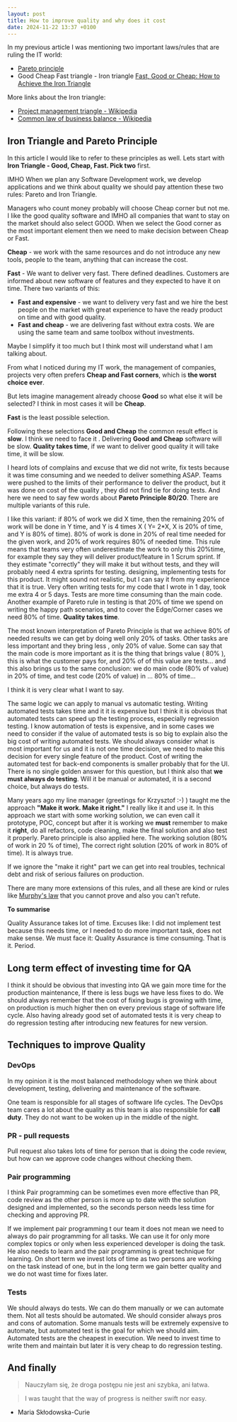 ```yaml
---
layout: post
title: How to improve quality and why does it cost
date: 2024-11-22 13:37 +0100
---
```


In my previous article I was mentioning two important laws/rules that are ruling the IT world:
* [Pareto principle](https://en.wikipedia.org/wiki/Pareto_principle)
* Good Cheap Fast triangle - Iron triangle [Fast, Good or Cheap: How to Achieve the Iron Triangle](https://www.business.com/articles/fast-good-cheap-pick-three/)

More links about the Iron triangle:
* [Project management triangle - Wikipedia](https://en.wikipedia.org/wiki/Project_management_triangle)
* [Common law of business balance - Wikipedia](https://en.wikipedia.org/wiki/Common_law_of_business_balance)

## Iron Triangle and Pareto Principle 

In this article I would like to refer to these principles as well. Lets start with **Iron Triangle - Good, Cheap, Fast. Pick two** first. 

IMHO When we plan any Software Development work, we develop applications and we think about quality we should pay attention these two rules: Pareto and Iron Triangle. 

Managers who count money probably will choose Cheap corner but not me. I like the good quality software and IMHO all companies that want to stay on the market should also select GOOD. 
When we select the Good corner as the most important element then we need to make decision between Cheap or Fast. 

**Cheap** -  we work with the same resources and do not introduce any new tools, people to the team, anything that can increase the cost. 

**Fast** - We want to deliver very fast. There defined deadlines. Customers are informed about new software of features and they expected to have it on time. There two variants of this: 
* **Fast and expensive** - we want to delivery very fast and we hire the best people on the market with great experience to have the ready product on time and with good quality. 
* **Fast and cheap** - we are delivering fast without extra costs. We are using the same team and same toolbox without investments. 

Maybe I simplify it too much but I think most will understand what I am talking about. 

From what I noticed during my IT work, the management of companies, projects very often prefers **Cheap and Fast corners**, which is **the worst choice ever**. 

But lets imagine management already choose **Good** so what else it will be selected? I think in most cases it will be **Cheap**. 

**Fast** is the least possible selection. 

Following these selections **Good and Cheap** the common result effect is **slow**. 
I think we need to face it . Delivering **Good and Cheap** software will be slow. **Quality takes time**, if we want to deliver good quality it  will take time, it will be slow. 

I heard lots of complains and excuse that we did not write, fix tests because it was time consuming and we needed to deliver something ASAP. Teams were pushed to the limits of their performance to deliver the product, but it was done on cost of the quality , they did not find  tie for doing tests. And here we need to say few words about **Pareto Principle 80/20**. There are multiple variants of this rule. 

I like this variant: if 80%  of work we did X time, then the remaining 20% of work will be done in Y time, and Y is 4 times X ( Y= 2*X, X is 20% of time, and Y is 80% of time). 
80% of work is done in 20% of real time needed for the given work, and 20% of work requires 80% of needed time. This rule means that teams very often underestimate the work to only this 20%time, for example they say they will deliver product/feature in 1 Scrum sprint. If they estimate "correctly" they will make it  but without tests, and they will probably need 4 extra sprints for testing. designing, implementing tests for this product. 
It might sound not realistic, but I can say it from my experience that it is true. Very often writing tests for my code that I wrote in 1 day, took me extra 4 or 5 days. Tests are more time consuming than the main code. Another example of Pareto rule in testing is that 20% of time we spend on writing the happy path scenarios, and to cover the Edge/Corner cases we need 80% of time. 
**Quality takes time**. 

The most known interpretation of Pareto Principle is that we achieve 80% of needed results we can get by doing well only 20% of tasks. Other tasks are less important and they bring less , only 20% of value. 
Some can say that the main code is more important as it is the thing that brings value ( 80% ), this is what the customer pays for, and 20% of of this value are tests...  and this also brings us to the same conclusion: we do main code (80% of value) in 20% of time, and test code (20% of value) in ... 80% of time... 

I think it is very clear what I want to say. 

The same logic we can apply to manual vs automatic testing. Writing automated tests takes time and it it is expensive  but I think it is obvious that automated tests can speed up the testing process, especially regression testing. I know automation of tests is expensive, and in some cases we need to consider if the value of automated tests is so big to explain also the big cost of writing automated tests. We should always consider what is most important for us and it is not one time decision, we need to make this decision for every single feature of the product. Cost of writing the automated test for back-end components is smaller probably that for the UI. There is no single golden answer for this question, but I think also that **we must always do testing**. Will it be manual or automated, it is a second choice, but always do tests. 

Many years ago my line manager (greetings for Krzysztof :-) ) taught me the approach **"Make it work. Make it right."** I really like it and use it. In this approach we start with some working solution, we can even call it prototype, POC, concept but after it is working  we **must** remember to make it **right**, do all refactors, code cleaning, make the final solution and also test it properly. Pareto principle is also applied here. The working solution (80% of work in 20 % of time), The correct right solution (20% of work in 80% of time). 
It is always true. 

If we ignore the "make it right" part we can get into real troubles, technical debt and risk of serious failures on production. 

There are many more extensions of this rules, and all these are kind or rules like [Murphy's law](https://en.wikipedia.org/wiki/Murphy's_law) that you cannot prove and also you can't refute. 

**To summarise**

Quality Assurance takes lot of time. Excuses like: I did not implement test because this needs time, or I needed to do more important task, does not make sense. We must face it: Quality Assurance is time consuming. That is it. Period. 

## Long term effect of investing time for QA

I think it should be obvious that investing into QA we gain more time for the production maintenance, If there is less bugs we have less fixes to do. We should always remember that the cost of fixing bugs  is growing with time, on production is much higher then on every previous stage of software life cycle. Also having already good set of automated tests it is very cheap to do regression testing after introducing new features for new version. 

## Techniques to improve Quality 

### DevOps

In my opinion it is the most balanced methodology when we think about development, testing,  delivering and maintenance of the software.  

One team is responsible for all stages of software life cycles.  The DevOps team cares a lot about the quality as this team is also responsible for **call duty**. They do not want to be woken up in the middle of the night.  

### PR - pull requests

Pull request also takes lots of time for person that is doing the code review, but how can we approve code changes without checking them. 

### Pair programming

I think Pair programming can be sometimes even more effective than PR, code review as the other person is more up to date with the solution designed and implemented, so the seconds person needs less time for checking and approving PR.  

If we implement pair programming t our team it does not mean we need to always do pair programming for all tasks. We can use it for only more complex topics or only when less experienced developer is doing the task. He also needs to learn and the pair programming is great technique for learning. On short term we invest lots of time as two persons are working on the task instead of one, but in the long term we gain better quality and we do not wast time for fixes later. 

### Tests

We should always do tests. We can do them manually or we can automate them. Not all tests should be automated. We should consider always pros and cons of automation. Some manuals tests will be extremely expensive to automate, but automated test is the goal for which we should aim. Automated tests are the cheapest in execution. We need to invest time to write them and maintain  but later it is very cheap to do regression testing. 

## And finally 


> Nauczyłam się, że droga postępu nie jest ani szybka, ani łatwa.

> I was taught that the way of progress is neither swift nor easy.

* Maria Skłodowska-Curie



